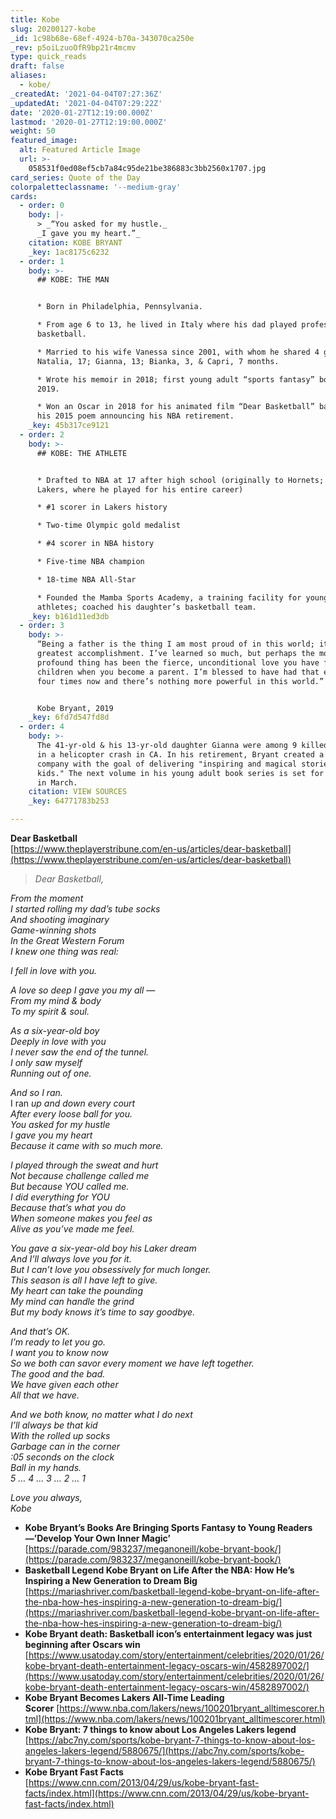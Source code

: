 ```yaml
---
title: Kobe
slug: 20200127-kobe
_id: 1c98b68e-68ef-4924-b70a-343070ca250e
_rev: p5oiLzuoOfR9bp21r4mcmv
type: quick_reads
draft: false
aliases:
  - kobe/
_createdAt: '2021-04-04T07:27:36Z'
_updatedAt: '2021-04-04T07:29:22Z'
date: '2020-01-27T12:19:00.000Z'
lastmod: '2020-01-27T12:19:00.000Z'
weight: 50
featured_image:
  alt: Featured Article Image
  url: >-
    058531f0ed08ef5cb7a84c95de21be386883c3bb2560x1707.jpg
card_series: Quote of the Day
colorpaletteclassname: '--medium-gray'
cards:
  - order: 0
    body: |-
      > _“You asked for my hustle._  
      _I gave you my heart.”_
    citation: KOBE BRYANT
    _key: 1ac8175c6232
  - order: 1
    body: >-
      ## KOBE: THE MAN


      * Born in Philadelphia, Pennsylvania.

      * From age 6 to 13, he lived in Italy where his dad played professional
      basketball.

      * Married to his wife Vanessa since 2001, with whom he shared 4 girls:
      Natalia, 17; Gianna, 13; Bianka, 3, & Capri, 7 months.

      * Wrote his memoir in 2018; first young adult “sports fantasy” book in
      2019.

      * Won an Oscar in 2018 for his animated film “Dear Basketball” based on
      his 2015 poem announcing his NBA retirement.
    _key: 45b317ce9121
  - order: 2
    body: >-
      ## KOBE: THE ATHLETE


      * Drafted to NBA at 17 after high school (originally to Hornets; traded to
      Lakers, where he played for his entire career)

      * #1 scorer in Lakers history

      * Two-time Olympic gold medalist

      * #4 scorer in NBA history

      * Five-time NBA champion

      * 18-time NBA All-Star

      * Founded the Mamba Sports Academy, a training facility for young & pro
      athletes; coached his daughter’s basketball team.
    _key: b161d11ed3db
  - order: 3
    body: >-
      “Being a father is the thing I am most proud of in this world; it’s my
      greatest accomplishment. I’ve learned so much, but perhaps the most
      profound thing has been the fierce, unconditional love you have for your
      children when you become a parent. I’m blessed to have had that experience
      four times now and there’s nothing more powerful in this world.”


      Kobe Bryant, 2019
    _key: 6fd7d547fd8d
  - order: 4
    body: >-
      The 41-yr-old & his 13-yr-old daughter Gianna were among 9 killed Sunday
      in a helicopter crash in CA. In his retirement, Bryant created a media
      company with the goal of delivering "inspiring and magical stories for
      kids." The next volume in his young adult book series is set for release
      in March.
    citation: VIEW SOURCES
    _key: 64771783b253

---
```

**Dear Basketball**  
[https://www.theplayerstribune.com/en-us/articles/dear-basketball](https://www.theplayerstribune.com/en-us/articles/dear-basketball)

> _Dear Basketball,_  
  
  
  
_From the moment_  
_I started rolling my dad’s tube socks_  
_And shooting imaginary_  
_Game-winning shots_  
_In the Great Western Forum_  
_I knew one thing was real:_  
  
  
  
_I fell in love with you._  
  
  
  
_A love so deep I gave you my all —_  
_From my mind & body_  
_To my spirit & soul._  
  
  
  
_As a six-year-old boy_  
_Deeply in love with you_  
_I never saw the end of the tunnel._  
_I only saw myself_  
_Running out of one._  
  
  
  
_And so I ran._  
I ran _up and down every court_  
_After every loose ball for you._  
_You asked for my hustle_  
_I gave you my heart_  
_Because it came with so much more._  
  
  
  
_I played through the sweat and hurt_  
_Not because challenge called me_  
_But because YOU called me._  
_I did everything for YOU_  
_Because that’s what you do_  
_When someone makes you feel as_  
_Alive as you’ve made me feel._  
  
  
  
_You gave a six-year-old boy his Laker dream_  
_And I’ll always love you for it._  
_But I can’t love you obsessively for much longer._  
_This season is all I have left to give._  
_My heart can take the pounding_  
_My mind can handle the grind_  
_But my body knows it’s time to say goodbye._  
  
  
  
_And that’s OK._  
_I’m ready to let you go._  
_I want you to know now_  
_So we both can savor every moment we have left together._  
_The good and the bad._  
_We have given each other_  
_All that we have._  
  
  
  
_And we both know, no matter what I do next_  
_I’ll always be that kid_  
_With the rolled up socks_  
_Garbage can in the corner_  
_:05 seconds on the clock_  
_Ball in my hands._  
_5 … 4 … 3 … 2 … 1_  
  
  
  
_Love you always,_  
_Kobe_

* **Kobe Bryant’s Books Are Bringing Sports Fantasy to Young Readers—’Develop Your Own Inner Magic’**  
[https://parade.com/983237/meganoneill/kobe-bryant-book/](https://parade.com/983237/meganoneill/kobe-bryant-book/)
* **Basketball Legend Kobe Bryant on Life After the NBA: How He’s Inspiring a New Generation to Dream Big**  
[https://mariashriver.com/basketball-legend-kobe-bryant-on-life-after-the-nba-how-hes-inspiring-a-new-generation-to-dream-big/](https://mariashriver.com/basketball-legend-kobe-bryant-on-life-after-the-nba-how-hes-inspiring-a-new-generation-to-dream-big/)
* **Kobe Bryant death: Basketball icon’s entertainment legacy was just beginning after Oscars win**  
[https://www.usatoday.com/story/entertainment/celebrities/2020/01/26/kobe-bryant-death-entertainment-legacy-oscars-win/4582897002/](https://www.usatoday.com/story/entertainment/celebrities/2020/01/26/kobe-bryant-death-entertainment-legacy-oscars-win/4582897002/)
* **Kobe Bryant Becomes Lakers All-Time Leading Scorer** [https://www.nba.com/lakers/news/100201bryant_alltimescorer.html](https://www.nba.com/lakers/news/100201bryant_alltimescorer.html)
* **Kobe Bryant: 7 things to know about Los Angeles Lakers legend**  
[https://abc7ny.com/sports/kobe-bryant-7-things-to-know-about-los-angeles-lakers-legend/5880675/](https://abc7ny.com/sports/kobe-bryant-7-things-to-know-about-los-angeles-lakers-legend/5880675/)
* **Kobe Bryant Fast Facts**  
[https://www.cnn.com/2013/04/29/us/kobe-bryant-fast-facts/index.html](https://www.cnn.com/2013/04/29/us/kobe-bryant-fast-facts/index.html)